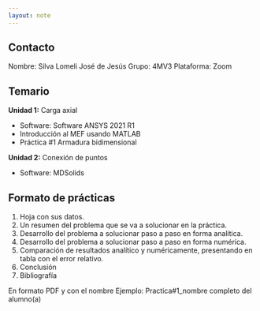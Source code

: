 ```yaml
---
layout: note
---
```


## Contacto

Nombre: Silva Lomeli José de Jesús
Grupo: 4MV3
Plataforma: Zoom

## Temario
**Unidad 1:** Carga axial
* Software: Software ANSYS 2021 R1
* Introducción al MEF usando MATLAB
* Práctica #1 Armadura bidimensional

**Unidad 2:** Conexión de puntos
* Software: MDSolids

## Formato de prácticas
1. Hoja con sus datos.
2. Un resumen del problema que se va a solucionar en la práctica.
3. Desarrollo del problema a solucionar paso a paso en forma analítica.
4. Desarrollo del problema a solucionar paso a paso en forma numérica.
5. Comparación de resultados analítico y numéricamente, presentando en tabla con el error relativo.
6. Conclusión
7. Bibliografía

En formato PDF y con el nombre
Ejemplo: Practica#1_nombre completo del alumno(a)